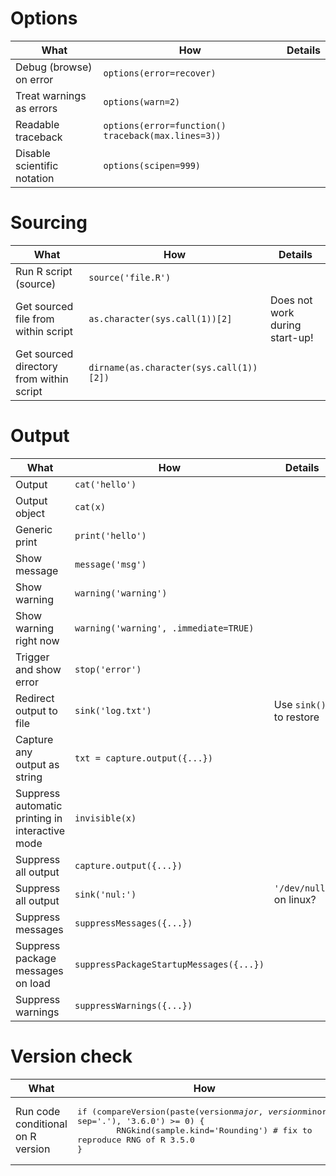 # Options
| What | How | Details |
|---|---|---|
| Debug (browse) on error | `options(error=recover)` | |
| Treat warnings as errors | `options(warn=2)` | |
| Readable traceback | `options(error=function() traceback(max.lines=3))` | |
| Disable scientific notation | `options(scipen=999)` | |

# Sourcing
| What | How | Details |
|---|---|---|
| Run R script (source) | `source('file.R')` | |
| Get sourced file from within script | `as.character(sys.call(1))[2]` | Does not work during start-up! |
| Get sourced directory from within script | `dirname(as.character(sys.call(1))[2])` | |

# Output
| What | How | Details |
|---|---|---|
| Output | `cat('hello')` | |
| Output object | `cat(x)` | |
| Generic print | `print('hello')` | |
| Show message | `message('msg')` | |
| Show warning | `warning('warning')` | |
| Show warning right now | `warning('warning', .immediate=TRUE)` | |
| Trigger and show error | `stop('error')` | |
| Redirect output to file | `sink('log.txt')` | Use `sink()` to restore |
| Capture any output as string | `txt = capture.output({...})` | |
| Suppress automatic printing in interactive mode | `invisible(x)` | |
| Suppress all output | `capture.output({...})` | |
| Suppress all output | `sink('nul:')` | `'/dev/null'` on linux? |
| Suppress messages |  `suppressMessages({...})` | |
| Suppress package messages on load | `suppressPackageStartupMessages({...})` | |
| Suppress warnings | `suppressWarnings({...})` | |

# Version check
| What | How | Details |
|---|---|---|
| Run code conditional on R version | <pre lang='R'>if (compareVersion(paste(version$major, version$minor, sep='.'), '3.6.0') >= 0) {&#13;&#09;RNGkind(sample.kind='Rounding') # fix to reproduce RNG of R 3.5.0&#13;}</pre> | |
